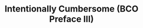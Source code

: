 ---
title: "Intentionally Cumbersome (BCO Preface III)"
episode: 4
podcast: "Polity Matters"
release_date: 2023-09-26
audio: https://overcast.fm/+BCgXKrTky0
youtube: 
tags:
- BCO-Preface 
- PCA
- polity
---
